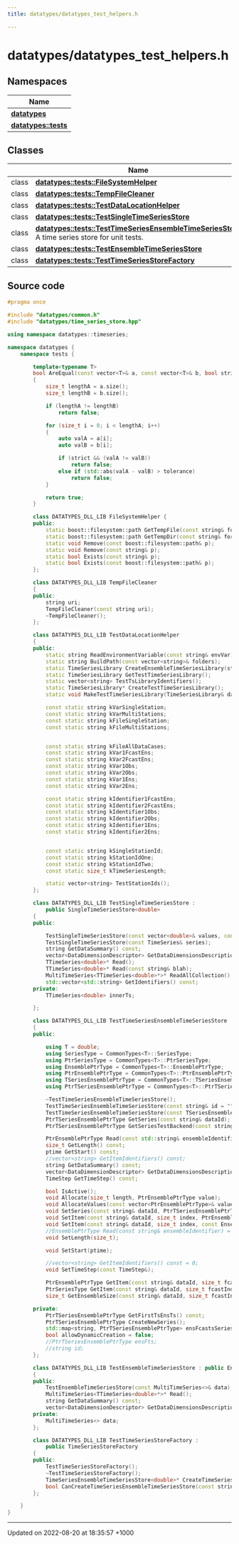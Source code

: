 ```yaml
---
title: datatypes/datatypes_test_helpers.h

---
```


# datatypes/datatypes_test_helpers.h



## Namespaces

| Name           |
| -------------- |
| **[datatypes](/cpp/Namespaces/namespacedatatypes/)**  |
| **[datatypes::tests](/cpp/Namespaces/namespacedatatypes_1_1tests/)**  |

## Classes

|                | Name           |
| -------------- | -------------- |
| class | **[datatypes::tests::FileSystemHelper](/cpp/Classes/classdatatypes_1_1tests_1_1FileSystemHelper/)**  |
| class | **[datatypes::tests::TempFileCleaner](/cpp/Classes/classdatatypes_1_1tests_1_1TempFileCleaner/)**  |
| class | **[datatypes::tests::TestDataLocationHelper](/cpp/Classes/classdatatypes_1_1tests_1_1TestDataLocationHelper/)**  |
| class | **[datatypes::tests::TestSingleTimeSeriesStore](/cpp/Classes/classdatatypes_1_1tests_1_1TestSingleTimeSeriesStore/)**  |
| class | **[datatypes::tests::TestTimeSeriesEnsembleTimeSeriesStore](/cpp/Classes/classdatatypes_1_1tests_1_1TestTimeSeriesEnsembleTimeSeriesStore/)** <br>A time series store for unit tests.  |
| class | **[datatypes::tests::TestEnsembleTimeSeriesStore](/cpp/Classes/classdatatypes_1_1tests_1_1TestEnsembleTimeSeriesStore/)**  |
| class | **[datatypes::tests::TestTimeSeriesStoreFactory](/cpp/Classes/classdatatypes_1_1tests_1_1TestTimeSeriesStoreFactory/)**  |




## Source code

```cpp
#pragma once

#include "datatypes/common.h"
#include "datatypes/time_series_store.hpp"

using namespace datatypes::timeseries;

namespace datatypes {
    namespace tests {

        template<typename T>
        bool AreEqual(const vector<T>& a, const vector<T>& b, bool strict = false, double tolerance = 1e-12)
        {
            size_t lengthA = a.size();
            size_t lengthB = b.size();

            if (lengthA != lengthB)
                return false;

            for (size_t i = 0; i < lengthA; i++)
            {
                auto valA = a[i];
                auto valB = b[i];

                if (strict && (valA != valB))
                    return false;
                else if (std::abs(valA - valB) > tolerance)
                    return false;
            }

            return true;
        }

        class DATATYPES_DLL_LIB FileSystemHelper {
        public:
            static boost::filesystem::path GetTempFile(const string& format = "%%%%%%%%%%%%.tmp");
            static boost::filesystem::path GetTempDir(const string& format = "%%%%%%%%%%%%");
            static void Remove(const boost::filesystem::path& p);
            static void Remove(const string& p);
            static bool Exists(const string& p);
            static bool Exists(const boost::filesystem::path& p);
        };

        class DATATYPES_DLL_LIB TempFileCleaner
        {
        public:
            string uri;
            TempFileCleaner(const string uri);
            ~TempFileCleaner();
        };

        class DATATYPES_DLL_LIB TestDataLocationHelper
        {
        public:
            static string ReadEnvironmentVariable(const string& envVar);
            static string BuildPath(const vector<string>& folders);
            static TimeSeriesLibrary CreateEnsembleTimeSeriesLibrary(string& rainObsId, string& petObsId, string& rainFcastId, string& petFcastId);
            static TimeSeriesLibrary GetTestTimeSeriesLibrary();
            static vector<string> TestTsLibraryIdentifiers();
            static TimeSeriesLibrary* CreateTestTimeSeriesLibrary();
            static void MakeTestTimeSeriesLibrary(TimeSeriesLibrary& dataLibrary);

            const static string kVarSingleStation;
            const static string kVarMultiStations;
            const static string kFileSingleStation;
            const static string kFileMultiStations;


            const static string kFileAllDataCases;
            const static string kVar1FcastEns;
            const static string kVar2FcastEns;
            const static string kVar1Obs;
            const static string kVar2Obs;
            const static string kVar1Ens;
            const static string kVar2Ens;

            const static string kIdentifier1FcastEns;
            const static string kIdentifier2FcastEns;
            const static string kIdentifier1Obs;
            const static string kIdentifier2Obs;
            const static string kIdentifier1Ens;
            const static string kIdentifier2Ens;


            const static string kSingleStationId;
            const static string kStationIdOne;
            const static string kStationIdTwo;
            const static size_t kTimeSeriesLength;

            static vector<string> TestStationIds();
        };

        class DATATYPES_DLL_LIB TestSingleTimeSeriesStore :
            public SingleTimeSeriesStore<double>
        {
        public:

            TestSingleTimeSeriesStore(const vector<double>& values, const ptime& startDate, const TimeStep& timeStep = TimeStep::GetHourly());
            TestSingleTimeSeriesStore(const TimeSeries& series);
            string GetDataSummary() const;
            vector<DataDimensionDescriptor> GetDataDimensionsDescription() const;
            TTimeSeries<double>* Read();
            TTimeSeries<double>* Read(const string& blah);
            MultiTimeSeries<TTimeSeries<double>*>* ReadAllCollection();
            std::vector<std::string> GetIdentifiers() const;
        private:
            TTimeSeries<double> innerTs;

        };

        class DATATYPES_DLL_LIB TestTimeSeriesEnsembleTimeSeriesStore : public WritableTimeSeriesEnsembleTimeSeriesStore<double>
        {
        public:

            using T = double;
            using SeriesType = CommonTypes<T>::SeriesType;
            using PtrSeriesType = CommonTypes<T>::PtrSeriesType;
            using EnsemblePtrType = CommonTypes<T>::EnsemblePtrType;
            using PtrEnsemblePtrType = CommonTypes<T>::PtrEnsemblePtrType;
            using TSeriesEnsemblePtrType = CommonTypes<T>::TSeriesEnsemblePtrType;
            using PtrTSeriesEnsemblePtrType = CommonTypes<T>::PtrTSeriesEnsemblePtrType;

            ~TestTimeSeriesEnsembleTimeSeriesStore();
            TestTimeSeriesEnsembleTimeSeriesStore(const string& id = "");
            TestTimeSeriesEnsembleTimeSeriesStore(const TSeriesEnsemblePtrType& ensFts, const string& id = "");
            PtrTSeriesEnsemblePtrType GetSeries(const string& dataId);
            PtrTSeriesEnsemblePtrType GetSeriesTestBackend(const string& dataId);

            PtrEnsemblePtrType Read(const std::string& ensembleIdentifier);
            size_t GetLength() const;
            ptime GetStart() const;
            //vector<string> GetItemIdentifiers() const;
            string GetDataSummary() const;
            vector<DataDimensionDescriptor> GetDataDimensionsDescription() const;
            TimeStep GetTimeStep() const;

            bool IsActive();
            void Allocate(size_t length, PtrEnsemblePtrType value);
            void AllocateValues(const vector<PtrEnsemblePtrType>& values);
            void SetSeries(const string& dataId, PtrTSeriesEnsemblePtrType value);
            void SetItem(const string& dataId, size_t index, PtrEnsemblePtrType value);
            void SetItem(const string& dataId, size_t index, const EnsemblePtrType& value);
            //EnsemblePtrType Read(const string& ensembleIdentifier) = 0;
            void SetLength(size_t);

            void SetStart(ptime);

            //vector<string> GetItemIdentifiers() const = 0;
            void SetTimeStep(const TimeStep&);

            PtrEnsemblePtrType GetItem(const string& dataId, size_t fcastIndex) override;
            PtrSeriesType GetItem(const string& dataId, size_t fcastIndex, size_t ensIndex) override;
            size_t GetEnsembleSize(const string& dataId, size_t fcastIndex) const override;

        private:
            PtrTSeriesEnsemblePtrType GetFirstTsEnsTs() const;
            PtrTSeriesEnsemblePtrType CreateNewSeries();
            std::map<string, PtrTSeriesEnsemblePtrType> ensFcastsSeries;
            bool allowDynamicCreation = false;
            //PtrTSeriesEnsemblePtrType ensFts;
            //string id;
        };

        class DATATYPES_DLL_LIB TestEnsembleTimeSeriesStore : public EnsembleTimeSeriesStore<double>
        {
        public:
            TestEnsembleTimeSeriesStore(const MultiTimeSeries<>& data);
            MultiTimeSeries<TTimeSeries<double>*>* Read();
            string GetDataSummary() const;
            vector<DataDimensionDescriptor> GetDataDimensionsDescription() const;
        private:
            MultiTimeSeries<> data;
        };

        class DATATYPES_DLL_LIB TestTimeSeriesStoreFactory :
            public TimeSeriesStoreFactory
        {
        public:
            TestTimeSeriesStoreFactory();
            ~TestTimeSeriesStoreFactory();
            TimeSeriesEnsembleTimeSeriesStore<double>* CreateTimeSeriesEnsembleTimeSeriesStore(const string& dataId);
            bool CanCreateTimeSeriesEnsembleTimeSeriesStore(const string& dataId);
        };

    }
}
```


-------------------------------

Updated on 2022-08-20 at 18:35:57 +1000
